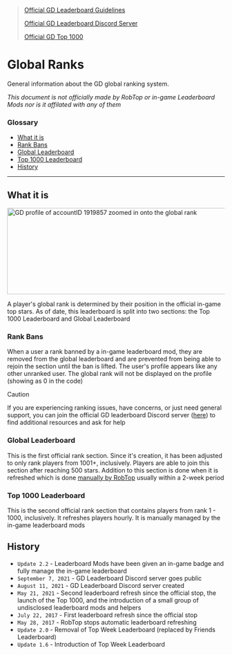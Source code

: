 > [Official GD Leaderboard Guidelines](https://www.robtopgames.com/files/GDLeaderboards.pdf)
> 
> [Official GD Leaderboard Discord Server](https://discord.gg/PwdrGesHC6)
> 
> [Official GD Top 1000](https://www.boomlings.com/database/accounts/getTop1000.php)

# Global Ranks
General information about the GD global ranking system.

*This document is not officially made by RobTop or in-game Leaderboard Mods nor is it affilated with any of them*

<!-- EDITOR'S NOTE: Rank Bans purposefully is linked to what it is to avoid -->
### Glossary
* [What it is](#what-it-is)
* [Rank Bans](#what-it-is)
* [Global Leaderboard](#global-leaderboard)
* [Top 1000 Leaderboard](#top-1000-leaderboard)
* [History](#history)

---

## What it is

<img src="../assets/gd_profile_1919857_rankGlobal.png" alt="GD profile of accountID 1919857 zoomed in onto the global rank" width=540px height=200px>

<br>

A player's global rank is determined by their position in the official in-game top stars. As of date, this leaderboard is split into two sections: the Top 1000 Leaderboard and Global Leaderboard

### Rank Bans

When a user a rank banned by a in-game leaderboard mod, they are removed from the global leaderboard and are prevented from being able to rejoin the section until the ban is lifted. The user's profile appears like any other unranked user. The global rank will not be displayed on the profile (showing as 0 in the code)

> [!CAUTION]  
> If you are experiencing ranking issues, have concerns, or just need general support, you can join the official GD leaderboard Discord server ([here](https://discord.gg/PwdrGesHC6)) to find additional resources and ask for help

### Global Leaderboard

This is the first official rank section. Since it's creation, it has been adjusted to only rank players from 1001+, inclusively. Players are able to join this section after reaching 500 stars. Addition to this section is done when it is refreshed which is done <u>manually by RobTop</u> usually within a 2-week period

### Top 1000 Leaderboard

This is the second official rank section that contains players from rank 1 - 1000, inclusively. It refreshes players hourly. It is manually managed by the in-game leaderboard mods

## History
* `Update 2.2` - Leaderboard Mods have been given an in-game badge and fully manage the in-game leaderboard
* `September 7, 2021` - GD Leaderboard Discord server goes public
* `August 11, 2021` - GD Leaderboard Discord server created
* `May 21, 2021` - Second leaderboard refresh since the official stop, the launch of the Top 1000, and the introduction of a small group of undisclosed leaderboard mods and helpers
* `July 22, 2017` - First leaderboard refresh since the official stop
* `May 28, 2017` - RobTop stops automatic leaderboard refreshing
* `Update 2.0` - Removal of Top Week Leaderboard (replaced by Friends Leaderboard)
* `Update 1.6` - Introduction of Top Week Leaderboard
